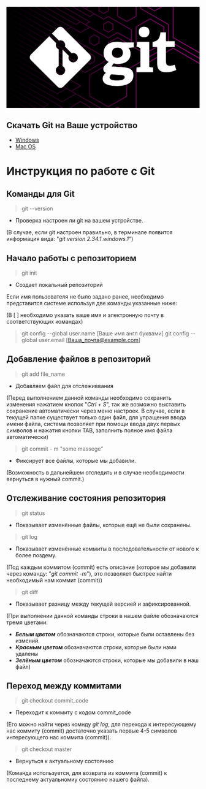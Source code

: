 ![error](git-support-algorithm-development-4.jpg)

## Скачать Git на Ваше устройство 

* [Windows](https://git-scm.com/download/win)
* [Mac OS](https://git-scm.com/download/mac)

 # Инструкция по работе с Git

## Команды для Git

>git --version

* Проверка настроен ли git на вашем устройстве.

(В случае, если git настроен правильно, в терминале появится информация вида: "*git version 2.34.1.windows.1*")

## Начало работы с репозиторием

 > git init 

 * Создает локальный репозиторий

 Если имя пользователя не было задано ранее, необходимо представится системе используя две команды указанные ниже:

 (В [ ] необходимо указать ваше имя и электронную почту в соответствующих командах)

>git config --global user.name [Ваше имя англ буквами]
>git config --global user.email [Ваша_почта@example.com]

## Добавление файлов в репозиторий

>git add file_name

* Добавляем файл для отслеживвания 

(Перед выполнением данной команды необходимо сохранить изменения нажатием кнопок "*Ctrl + S*", так же возможно выставить сохранение автоматически через меню настроек. В случае, если в текущей папке существует только один файл, для упращения ввода имени файла, система позволяет при помощи ввода двух первых символов и нажатия кнопки TAB, заполнить полное имя файла автоматически)

>git commit - m "some massege"

* Фиксирует все файлы, которые мы добавили.

(Возможность в дальнейшем отследить и в случае необходимости вернуться в нужный commit.)

## Отслеживание состояния репозитория

>git status

* Показывает изменённые файлы, которые ещё не были сохранены.

>git log

* Показывает изменённые коммиты в последовательности от нового к более поздему.

(Под каждым коммитом (commit) есть описание (которое мы добавили через команду: "*git commit -m*"), это позволяет быстрее найти необходимый нам коммит (commit))

>git diff

* Показывает разницу между текущей версией и зафиксированной.

(При выполнении данной команды строки в нашем файле обозначаются тремя цветами:
 * *__Белым цветом__* обозначаются строки, которые были оставлены без измений.
 * *__Красным цветом__* обозначаются строки, которые были нами удалены
 * *__Зелёным цветом__* обозначаются строки, которые мы добавили в наш файл)

## Переход между коммитами

>git checkout commit_code

* Переходит к коммиту с кодом commit_code 

(Его можно найти через комнду *git log*, для перехода к интересующему нас коммиту (commit) достаточно указать первые 4-5 символов интересующего нас коммита (commit)).

>git checkout master

* Вернуться к актуальному состоянию

(Команда используется, для возврата из коммита (commit) к последнему актуальномиу состоянию нашего файла).
